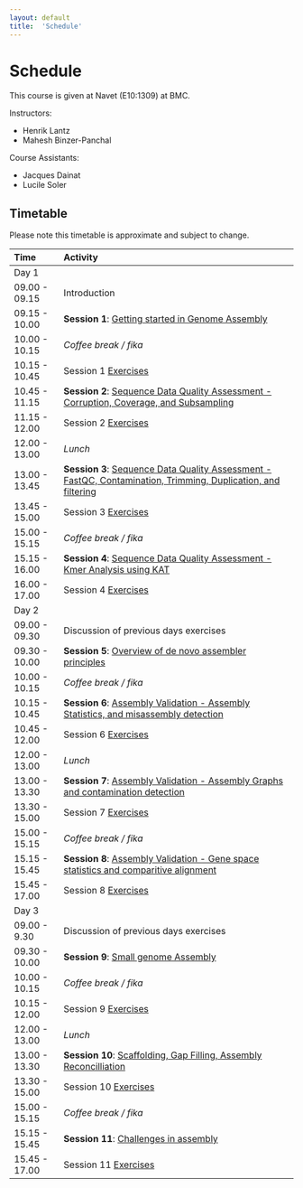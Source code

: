 ```yaml
---
layout: default
title:  'Schedule'
---
```


# Schedule

This course is given at Navet (E10:1309) at BMC.

Instructors:
* Henrik Lantz
* Mahesh Binzer-Panchal

Course Assistants:
* Jacques Dainat
* Lucile Soler

## Timetable

Please note this timetable is approximate and subject to change.

 Time | Activity
:-------------|:----------------
Day 1                 |
09.00 - 09.15         | Introduction
09.15 - 10.00         | **Session 1**: [Getting started in Genome Assembly](slides/session_1)
10.00 - 10.15         | *Coffee break / fika*
10.15 - 10.45         | Session 1 [Exercises](exercises/exercise_1)
10.45 - 11.15         | **Session 2**: [Sequence Data Quality Assessment - Corruption, Coverage, and Subsampling](slides/Sequence_Quality_Assessment_1.pptx)
11.15 - 12.00         | Session 2 [Exercises](exercises/exercise_2)
12.00 - 13.00         | *Lunch*
13.00 - 13.45         | **Session 3**: [Sequence Data Quality Assessment - FastQC, Contamination, Trimming, Duplication, and filtering](slides/Sequence_Quality_Assessment_2.pptx)
13.45 - 15.00         | Session 3 [Exercises](exercises/exercise_3)
15.00 - 15.15         | *Coffee break / fika*
15.15 - 16.00         | **Session 4**: [Sequence Data Quality Assessment - Kmer Analysis using KAT](slides/Sequence_Quality_Assessment_3.pptx)
16.00 - 17.00         | Session 4 [Exercises](exercises/exercise_4)
Day 2                 |
09.00 - 09.30         | Discussion of previous days exercises
09.30 - 10.00         | **Session 5**: [Overview of de novo assembler principles](slides/De_novo_assembler_principles.pptx)
10.00 - 10.15         | *Coffee break / fika*
10.15 - 10.45         | **Session 6**: [Assembly Validation - Assembly Statistics, and misassembly detection](slides/Assembly_Validation_1.pptx)
10.45 - 12.00         | Session 6 [Exercises](exercises/exercise_6)
12.00 - 13.00         | *Lunch*
13.00 - 13.30         | **Session 7**: [Assembly Validation - Assembly Graphs and contamination detection](slides/Assembly_Validation_2.pptx)
13.30 - 15.00         | Session 7 [Exercises](exercises/exercise_7)
15.00 - 15.15         | *Coffee break / fika*
15.15 - 15.45         | **Session 8**: [Assembly Validation - Gene space statistics and comparitive alignment](slides/Assembly_Validation_3.pptx)
15.45 - 17.00         | Session 8 [Exercises](exercises/exercise_8)
Day 3                 |
09.00 - 9.30          | Discussion of previous days exercises
09.30 - 10.00         | **Session 9**: [Small genome Assembly](slides/Small_Genome_Assembly.pptx)
10.00 - 10.15         | *Coffee break / fika*
10.15 - 12.00         | Session 9 [Exercises](exercises/exercise_9)
12.00 - 13.00         | *Lunch*
13.00 - 13.30         | **Session 10**: [Scaffolding, Gap Filling, Assembly Reconcilliation](slides/session_10)
13.30 - 15.00         | Session 10 [Exercises](exercises/exercise_10)
15.00 - 15.15         | *Coffee break / fika*
15.15 - 15.45         | **Session 11**: [Challenges in assembly](slides/session_11)
15.45 - 17.00         | Session 11 [Exercises](exercises/exercise_11)

